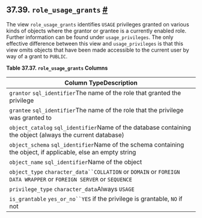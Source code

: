 ## 37.39. `role_usage_grants` [#](#INFOSCHEMA-ROLE-USAGE-GRANTS)

The view `role_usage_grants` identifies `USAGE` privileges granted on various kinds of objects where the grantor or grantee is a currently enabled role. Further information can be found under `usage_privileges`. The only effective difference between this view and `usage_privileges` is that this view omits objects that have been made accessible to the current user by way of a grant to `PUBLIC`.

**Table 37.37. `role_usage_grants` Columns**

| Column TypeDescription                                                                                            |
| ----------------------------------------------------------------------------------------------------------------- |
| `grantor` `sql_identifier`The name of the role that granted the privilege                                         |
| `grantee` `sql_identifier`The name of the role that the privilege was granted to                                  |
| `object_catalog` `sql_identifier`Name of the database containing the object (always the current database)         |
| `object_schema` `sql_identifier`Name of the schema containing the object, if applicable, else an empty string     |
| `object_name` `sql_identifier`Name of the object                                                                  |
| `object_type` `character_data``COLLATION` or `DOMAIN` or `FOREIGN DATA WRAPPER` or `FOREIGN SERVER` or `SEQUENCE` |
| `privilege_type` `character_data`Always `USAGE`                                                                   |
| `is_grantable` `yes_or_no``YES` if the privilege is grantable, `NO` if not                                        |